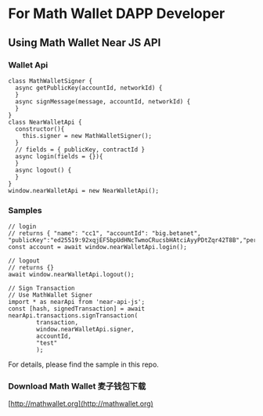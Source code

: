 # For Math Wallet DAPP Developer

## Using Math Wallet Near JS API

### Wallet Api

```
class MathWalletSigner {
  async getPublicKey(accountId, networkId) {
  }
  async signMessage(message, accountId, networkId) {
  }
}
class NearWalletApi {
  constructor(){
    this.signer = new MathWalletSigner();
  }
  // fields = { publicKey, contractId }
  async login(fields = {}){
  }
  async logout() {
  }
}
window.nearWalletApi = new NearWalletApi();
```

### Samples

```
// login
// returns { "name": "cc1", "accountId": "big.betanet", "publicKey":"ed25519:92xqjEF5bpUdHNcTwmoCRucsbHAtciAyyPDtZqr42T8B","permission":"FullAccess","network":"testnet"}
const account = await window.nearWalletApi.login();

// logout
// returns {}
await window.nearWalletApi.logout();

// Sign Transaction
// Use MathWallet Signer
import * as nearApi from 'near-api-js';
const [hash, signedTransaction] = await nearApi.transactions.signTransaction(
        transaction,
        window.nearWalletApi.signer,
        accountId,
        "test"
        );
```

For details, please find the sample in this repo.

### Download Math Wallet 麦子钱包下载

[http://mathwallet.org](http://mathwallet.org)


